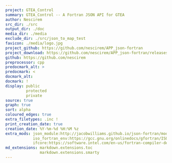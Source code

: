 ```yaml
---
project: GTEA_Control
summary: GTEA_Control -- A Fortran JSON API for GTEA
author: Nescirem
src_dir: ./src
output_dir: ./doc
media_dir: ./media
exclude_dir: ./src/json_to_map_test
favicon: ./media/logo.jpg
project_github: https://github.com/nescirem/APP_json-fortran
project_download: https://github.com/nescirem/APP_json-fortran/releases/latest
github: https://github.com/nescirem
preprocessor: cpp
predocmark_alt: >
predocmark: <
docmark_alt:
docmark: !
display: public
         protected
         private
source: true
graph: true
sort: alpha
coloured_edges: true
extra_filetypes: .inc !
print_creation_date: true
creation_date: %Y-%m-%d %H:%M %z
extra_mods: json_module:http://jacobwilliams.github.io/json-fortran/module/json_module.html
			iso_fortran_env:https://gcc.gnu.org/onlinedocs/gfortran/ISO_005fFORTRAN_005fENV.html
            ifcore:https://software.intel.com/en-us/fortran-compiler-developer-guide-and-reference-tracebackqq
md_extensions: markdown.extensions.toc
               markdown.extensions.smarty
---
```

